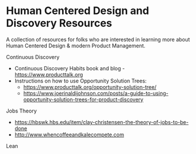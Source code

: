 # Human Centered Design and Discovery Resources

A collection of resources for folks who are interested in learning more about Human Centered Design & modern Product Management.

Continuous Discovery

- Continuous Discovery Habits book and blog - https://www.producttalk.org
- Instructions on how to use Opportunity Solution Trees:
  - https://www.producttalk.org/opportunity-solution-tree/
  - https://www.joerinaldijohnson.com/posts/a-guide-to-using-opportunity-solution-trees-for-product-discovery

Jobs Theory

- https://hbswk.hbs.edu/item/clay-christensen-the-theory-of-jobs-to-be-done
- http://www.whencoffeeandkalecompete.com

Lean
